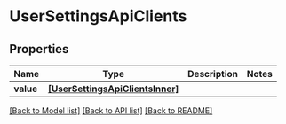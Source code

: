 # UserSettingsApiClients


## Properties
Name | Type | Description | Notes
------------ | ------------- | ------------- | -------------
**value** | [**[UserSettingsApiClientsInner]**](UserSettingsApiClientsInner.md) |  | 

[[Back to Model list]](../README.md#documentation-for-models) [[Back to API list]](../README.md#documentation-for-api-endpoints) [[Back to README]](../README.md)


